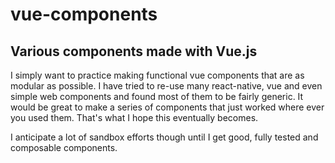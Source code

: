 # vue-components
## Various components made with Vue.js


I simply want to practice making functional vue components that are as modular as possible. 
I have tried to re-use many react-native, vue and even simple web components and found most of them to be fairly generic. It would be great to make a series of components that just worked where ever you used them. 
That's what I hope this eventually becomes.

I anticipate a lot of sandbox efforts though until I get good, fully tested and composable components.
